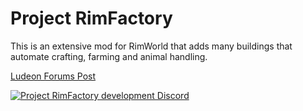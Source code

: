 # Project RimFactory

This is an extensive mod for RimWorld that adds many buildings that automate crafting, farming and animal handling.

[Ludeon Forums Post](https://ludeon.com/forums/index.php?topic=30813.msg378562#msg378562)

[![Project RimFactory development Discord](https://discordapp.com/api/guilds/391377136256024577/embed.png?style=banner1)](https://discord.gg/6MHVepE)
